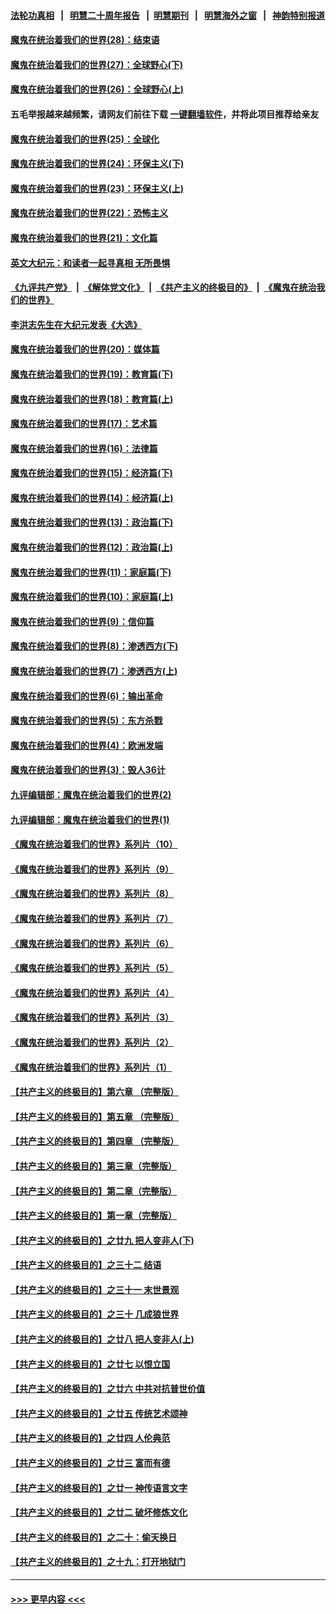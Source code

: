 #### [法轮功真相](https://github.com/gfw-breaker/truth/blob/master/README.md?t=0) &nbsp;&nbsp;|&nbsp;&nbsp; [明慧二十周年报告](https://github.com/gfw-breaker/mh-reports/blob/master/README.md?t=0) &nbsp;&nbsp;|&nbsp;&nbsp;[明慧期刊](https://github.com/gfw-breaker/mh-qikan) &nbsp;&nbsp;|&nbsp;&nbsp; [明慧海外之窗](https://github.com/gfw-breaker/mh-news/blob/master/README.md?t=0) &nbsp;&nbsp;|&nbsp;&nbsp; [神韵特别报道](https://github.com/gfw-breaker/mh-news/blob/master/shenyun.md?t=0)
#### [魔鬼在统治着我们的世界(28)：结束语](../pages/nsc422/n10936246.md?t=07141801) 
#### [魔鬼在统治着我们的世界(27)：全球野心(下)](../pages/nsc422/n10928319.md?t=07141801) 
#### [魔鬼在统治着我们的世界(26)：全球野心(上)](../pages/nsc422/n10900318.md?t=07141801) 
#### 五毛举报越来越频繁，请网友们前往下载 [一键翻墙软件](https://github.com/gfw-breaker/ssr-accounts)，并将此项目推荐给亲友
#### [魔鬼在统治着我们的世界(25)：全球化](../pages/nsc422/n10788205.md?t=07141801) 
#### [魔鬼在统治着我们的世界(24)：环保主义(下)](../pages/nsc422/n10695307.md?t=07141801) 
#### [魔鬼在统治着我们的世界(23)：环保主义(上)](../pages/nsc422/n10688613.md?t=07141801) 
#### [魔鬼在统治着我们的世界(22)：恐怖主义](../pages/nsc422/n10614727.md?t=07141801) 
#### [魔鬼在统治着我们的世界(21)：文化篇](../pages/nsc422/n10597706.md?t=07141801) 
#### [英文大纪元：和读者一起寻真相 无所畏惧](../pages/nsc422/n12542027.md?t=07141801) 
#### [《九评共产党》](https://github.com/begood0513/9ping.md/blob/master/README.md) &nbsp;|&nbsp; [《解体党文化》](../../../../jtdwh.md/blob/master/README.md)  &nbsp;|&nbsp; [《共产主义的终极目的》](../../../../gczydzjmd.md/blob/master/README.md) &nbsp;|&nbsp; [《魔鬼在统治我们的世界》](../../../../mgztzwmdsj.md/blob/master/README.md) 
#### [李洪志先生在大纪元发表《大选》](../pages/nsc422/n12534746.md?t=07141801) 
#### [魔鬼在统治着我们的世界(20)：媒体篇](../pages/nsc422/n10586579.md?t=07141801) 
#### [魔鬼在统治着我们的世界(19)：教育篇(下)](../pages/nsc422/n10564808.md?t=07141801) 
#### [魔鬼在统治着我们的世界(18)：教育篇(上)](../pages/nsc422/n10526970.md?t=07141801) 
#### [魔鬼在统治着我们的世界(17)：艺术篇](../pages/nsc422/n10499093.md?t=07141801) 
#### [魔鬼在统治着我们的世界(16)：法律篇](../pages/nsc422/n10485969.md?t=07141801) 
#### [魔鬼在统治着我们的世界(15)：经济篇(下)](../pages/nsc422/n10469975.md?t=07141801) 
#### [魔鬼在统治着我们的世界(14)：经济篇(上)](../pages/nsc422/n10457370.md?t=07141801) 
#### [魔鬼在统治着我们的世界(13)：政治篇(下)](../pages/nsc422/n10448270.md?t=07141801) 
#### [魔鬼在统治着我们的世界(12)：政治篇(上)](../pages/nsc422/n10444576.md?t=07141801) 
#### [魔鬼在统治着我们的世界(11)：家庭篇(下)](../pages/nsc422/n10440961.md?t=07141801) 
#### [魔鬼在统治着我们的世界(10)：家庭篇(上)](../pages/nsc422/n10435448.md?t=07141801) 
#### [魔鬼在统治着我们的世界(9)：信仰篇](../pages/nsc422/n10432159.md?t=07141801) 
#### [魔鬼在统治着我们的世界(8)：渗透西方(下)](../pages/nsc422/n10429603.md?t=07141801) 
#### [魔鬼在统治着我们的世界(7)：渗透西方(上)](../pages/nsc422/n10426013.md?t=07141801) 
#### [魔鬼在统治着我们的世界(6)：输出革命](../pages/nsc422/n10421536.md?t=07141801) 
#### [魔鬼在统治着我们的世界(5)：东方杀戮](../pages/nsc422/n10417707.md?t=07141801) 
#### [魔鬼在统治着我们的世界(4)：欧洲发端](../pages/nsc422/n10414890.md?t=07141801) 
#### [魔鬼在统治着我们的世界(3)：毁人36计](../pages/nsc422/n10411583.md?t=07141801) 
#### [九评编辑部：魔鬼在统治着我们的世界(2)](../pages/nsc422/n10410036.md?t=07141801) 
#### [九评编辑部：魔鬼在统治着我们的世界(1)](../pages/nsc422/n10406825.md?t=07141801) 
#### [《魔鬼在统治着我们的世界》系列片（10）](../pages/nsc422/n12292670.md?t=07141801) 
#### [《魔鬼在统治着我们的世界》系列片（9）](../pages/nsc422/n12290859.md?t=07141801) 
#### [《魔鬼在统治着我们的世界》系列片（8）](../pages/nsc422/n12287445.md?t=07141801) 
#### [《魔鬼在统治着我们的世界》系列片（7）](../pages/nsc422/n12283425.md?t=07141801) 
#### [《魔鬼在统治着我们的世界》系列片（6）](../pages/nsc422/n12282314.md?t=07141801) 
#### [《魔鬼在统治着我们的世界》系列片（5）](../pages/nsc422/n12281419.md?t=07141801) 
#### [《魔鬼在统治着我们的世界》系列片（4）](../pages/nsc422/n12274024.md?t=07141801) 
#### [《魔鬼在统治着我们的世界》系列片（3）](../pages/nsc422/n12271322.md?t=07141801) 
#### [《魔鬼在统治着我们的世界》系列片（2）](../pages/nsc422/n12269049.md?t=07141801) 
#### [《魔鬼在统治着我们的世界》系列片（1）](../pages/nsc422/n12267575.md?t=07141801) 
#### [【共产主义的终极目的】第六章 （完整版）](../pages/nsc422/n11428913.md?t=07141801) 
#### [【共产主义的终极目的】第五章 （完整版）](../pages/nsc422/n11428912.md?t=07141801) 
#### [【共产主义的终极目的】第四章 （完整版）](../pages/nsc422/n11428907.md?t=07141801) 
#### [【共产主义的终极目的】第三章（完整版）](../pages/nsc422/n11428848.md?t=07141801) 
#### [【共产主义的终极目的】第二章（完整版）](../pages/nsc422/n11428831.md?t=07141801) 
#### [【共产主义的终极目的】第一章（完整版）](../pages/nsc422/n11417651.md?t=07141801) 
#### [【共产主义的终极目的】之廿九 把人变非人(下)](../pages/nsc422/n11344140.md?t=07141801) 
#### [【共产主义的终极目的】之三十二 结语](../pages/nsc422/n11360535.md?t=07141801) 
#### [【共产主义的终极目的】之三十一 末世景观](../pages/nsc422/n11351129.md?t=07141801) 
#### [【共产主义的终极目的】之三十 几成狼世界](../pages/nsc422/n11348280.md?t=07141801) 
#### [【共产主义的终极目的】之廿八 把人变非人(上)](../pages/nsc422/n11340492.md?t=07141801) 
#### [【共产主义的终极目的】之廿七 以恨立国](../pages/nsc422/n11336944.md?t=07141801) 
#### [【共产主义的终极目的】之廿六 中共对抗普世价值](../pages/nsc422/n11324785.md?t=07141801) 
#### [【共产主义的终极目的】之廿五 传统艺术颂神](../pages/nsc422/n11296396.md?t=07141801) 
#### [【共产主义的终极目的】之廿四 人伦典范](../pages/nsc422/n11296397.md?t=07141801) 
#### [【共产主义的终极目的】之廿三 富而有德](../pages/nsc422/n11283598.md?t=07141801) 
#### [【共产主义的终极目的】之廿一 神传语言文字](../pages/nsc422/n11263265.md?t=07141801) 
#### [【共产主义的终极目的】之廿二 破坏修炼文化](../pages/nsc422/n11245728.md?t=07141801) 
#### [【共产主义的终极目的】之二十：偷天换日](../pages/nsc422/n11238846.md?t=07141801) 
#### [【共产主义的终极目的】之十九：打开地狱门](../pages/nsc422/n11206376.md?t=07141801) 

----
#### [ >>> 更早内容 <<< ](../indexes/nsc422-earlier.md)

